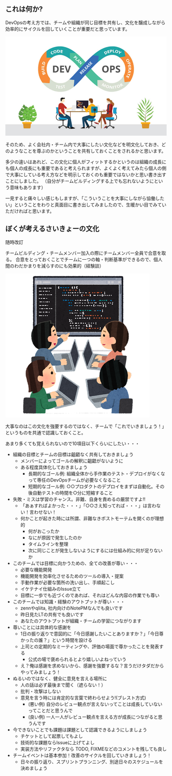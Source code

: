 ## これは何か?

DevOpsの考え方では、チームや組織が同じ目標を共有し、文化を醸成しながら効率的にサイクルを回していくことが重要だと思っています。

![DevOpsのサイクル](/images/devops-and-agile.jpeg)

そのため、よく会社内・チーム内で大事にしたい文化などを明文化しておき、どのようなことを尊ぶのかということを共有しておくことをされるかと思います。

多少の違いはあれど、この文化に個人がフィットするかというのは組織の成長にも個人の成長にも重要であると考えられますが、よくよく考えてみたら個人の側で大事にしている考え方などを明示しておくのも重要ではないかと思い書き出すことにしました。
（自分がチームビルディングする上でも忘れないようにという意味もあります）

一見すると痛々しい感じもしますが、「こういうことを大事にしながら協働したい」ということをわりと真面目に書き出してみましたので、生暖かい目でみていただければと思います。

## ぼくが考えるさいきょーの文化

随時改訂

チームビルディング・チームメンバー加入の際にチームメンバー全員で合意を取る。
合意をとっておくことでチームに一つの軸・判断基準ができるので、個人間のわだかまりを減らすのにも効果的（経験談）

![協働のイメージ](/images/computer_mob_programming.png)

大事なのはこの文化を強要するのではなく、チームで「これでいきましょう！」というものを共通で認識しておくこと。

あまり多くても覚えられないので10項目以下くらいにしたい・・・

- 組織の目標とチームの目標は齟齬なく共有しておきましょう
  - メンバーによってゴールの解釈に齟齬がないように
  - ある程度具体化しておきましょう
    - 長期的なゴール例: 組織全体から手作業のテスト・デプロイがなくなって専任のDevOpsチームが必要なくなること
    - 短期的なゴール例: ○○プロダクトのデプロイをまずは自動化。その後自動テストの時間を○分に短縮すること
- 失敗・ミスは学習のチャンス。非難、自身を責めるの厳禁ですよ!!
  - 「あぁすればよかった・・・」「○○さえ知ってれば・・・」は言わない！言わせない！
  - 何かことが起きた時には所謂、非難なきポストモーテムを開くのが理想的
    - 何がおこったか
    - なにが原因で発生したのか
    - タイムラインを整理
    - 次に同じことが発生しないようにするには仕組み的に何が足りないか
- このチームでは目標に向かうための、全ての改善が尊い・・・
  - 必要な機能開発
  - 機能開発を効率化させるためのツールの導入・提案
  - 手動作業が必要な箇所の洗い出し、手順起こし
  - イケテナイ仕組みのIssue立て
  - 目標に一歩でも近づくのであれば、それはどんな内容の作業でも尊い
- このチームでは知識・経験のアウトプットが尊い・・・
  - zennやqliita, 社内向けのNotePMなんでも良いです
  - 昨日見たLTの共有でも良いです
  - あなたのアウトプットが組織・チームの学習につながります
- 尊いことには具体的な感謝を
  - 1日の振り返りで意図的に「今日感謝したいことありますか？」「今日尊かったの誰？」という時間を設ける
  - 上司との定期的なミーティングや、評価の場面で尊かったことを発表する
    - 公式の場で褒められるとより嬉しいよねっていう
  - え？俺は感謝を求めないから、感謝を強要するな？言うだけタダだからやってみましょう！
- ぬるいのではなく、健全に意見を言える場所に
  - 人の話は必ず最後まで聞く（遮らない！）
  - 批判・攻撃はしない
  - 意見を言う時には肯定的な言葉で終わらせよう!(ブレスト方式)
    - (悪い例) 自分のレビュー観点が言えないってことは成長していないってことだと思うんで
    - (良い例) 一人一人がレビュー観点を言える方が成長につながると思うんです
- 今できないことでも課題は課題として認識できるようにしましょう
  - チケットとして起票してもよし
  - 技術的な課題ならIssueに上げてよし
  - 実装方法やリファクタなら TODO, FIXMEなどのコメントを残しても良し
- チームイベントは基本参加！改善のサイクルを回していきましょう！
  - 日々の振り返り、スプリントプランニング、別途日々のスケジュールを決めましょう
